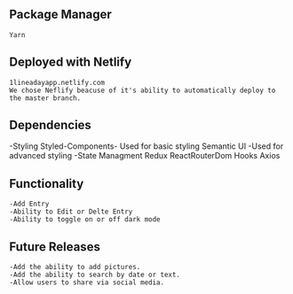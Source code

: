 ## Package Manager
    Yarn


## Deployed with Netlify
    1lineadayapp.netlify.com
    We chose Neflify beacuse of it's ability to automatically deploy to the master branch.

## Dependencies
  -Styling
    Styled-Components- Used for basic styling
    Semantic UI -Used for advanced styling 
 -State Managment
      Redux
      ReactRouterDom
      Hooks
      Axios

## Functionality
    -Add Entry
    -Ability to Edit or Delte Entry
    -Ability to toggle on or off dark mode
    
 ## Future Releases
    -Add the ability to add pictures.
    -Add the ability to search by date or text.
    -Allow users to share via social media.
    
    
     
 
     
     
  

  
    
  
